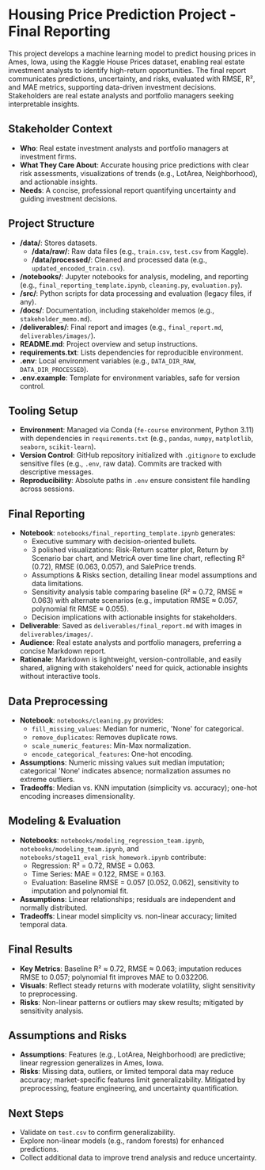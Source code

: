 # Housing Price Prediction Project - Final Reporting

This project develops a machine learning model to predict housing prices in Ames, Iowa, using the Kaggle House Prices dataset, enabling real estate investment analysts to identify high-return opportunities. The final report communicates predictions, uncertainty, and risks, evaluated with RMSE, R², and MAE metrics, supporting data-driven investment decisions. Stakeholders are real estate analysts and portfolio managers seeking interpretable insights.

## Stakeholder Context
- **Who**: Real estate investment analysts and portfolio managers at investment firms.
- **What They Care About**: Accurate housing price predictions with clear risk assessments, visualizations of trends (e.g., LotArea, Neighborhood), and actionable insights.
- **Needs**: A concise, professional report quantifying uncertainty and guiding investment decisions.

## Project Structure
- **/data/**: Stores datasets.
  - **/data/raw/**: Raw data files (e.g., `train.csv`, `test.csv` from Kaggle).
  - **/data/processed/**: Cleaned and processed data (e.g., `updated_encoded_train.csv`).
- **/notebooks/**: Jupyter notebooks for analysis, modeling, and reporting (e.g., `final_reporting_template.ipynb`, `cleaning.py`, `evaluation.py`).
- **/src/**: Python scripts for data processing and evaluation (legacy files, if any).
- **/docs/**: Documentation, including stakeholder memos (e.g., `stakeholder_memo.md`).
- **/deliverables/**: Final report and images (e.g., `final_report.md`, `deliverables/images/`).
- **README.md**: Project overview and setup instructions.
- **requirements.txt**: Lists dependencies for reproducible environment.
- **.env**: Local environment variables (e.g., `DATA_DIR_RAW`, `DATA_DIR_PROCESSED`).
- **.env.example**: Template for environment variables, safe for version control.

## Tooling Setup
- **Environment**: Managed via Conda (`fe-course` environment, Python 3.11) with dependencies in `requirements.txt` (e.g., `pandas`, `numpy`, `matplotlib`, `seaborn`, `scikit-learn`).
- **Version Control**: GitHub repository initialized with `.gitignore` to exclude sensitive files (e.g., `.env`, raw data). Commits are tracked with descriptive messages.
- **Reproducibility**: Absolute paths in `.env` ensure consistent file handling across sessions.

## Final Reporting
- **Notebook**: `notebooks/final_reporting_template.ipynb` generates:
  - Executive summary with decision-oriented bullets.
  - 3 polished visualizations: Risk-Return scatter plot, Return by Scenario bar chart, and MetricA over time line chart, reflecting R² (0.72), RMSE (0.063, 0.057), and SalePrice trends.
  - Assumptions & Risks section, detailing linear model assumptions and data limitations.
  - Sensitivity analysis table comparing baseline (R² ≈ 0.72, RMSE ≈ 0.063) with alternate scenarios (e.g., imputation RMSE ≈ 0.057, polynomial fit RMSE ≈ 0.055).
  - Decision implications with actionable insights for stakeholders.
- **Deliverable**: Saved as `deliverables/final_report.md` with images in `deliverables/images/`.
- **Audience**: Real estate analysts and portfolio managers, preferring a concise Markdown report.
- **Rationale**: Markdown is lightweight, version-controllable, and easily shared, aligning with stakeholders' need for quick, actionable insights without interactive tools.

## Data Preprocessing
- **Notebook**: `notebooks/cleaning.py` provides:
  - `fill_missing_values`: Median for numeric, 'None' for categorical.
  - `remove_duplicates`: Removes duplicate rows.
  - `scale_numeric_features`: Min-Max normalization.
  - `encode_categorical_features`: One-hot encoding.
- **Assumptions**: Numeric missing values suit median imputation; categorical 'None' indicates absence; normalization assumes no extreme outliers.
- **Tradeoffs**: Median vs. KNN imputation (simplicity vs. accuracy); one-hot encoding increases dimensionality.

## Modeling & Evaluation
- **Notebooks**: `notebooks/modeling_regression_team.ipynb`, `notebooks/modeling_team.ipynb`, and `notebooks/stage11_eval_risk_homework.ipynb` contribute:
  - Regression: R² = 0.72, RMSE = 0.063.
  - Time Series: MAE = 0.122, RMSE = 0.163.
  - Evaluation: Baseline RMSE = 0.057 [0.052, 0.062], sensitivity to imputation and polynomial fit.
- **Assumptions**: Linear relationships; residuals are independent and normally distributed.
- **Tradeoffs**: Linear model simplicity vs. non-linear accuracy; limited temporal data.

## Final Results
- **Key Metrics**: Baseline R² ≈ 0.72, RMSE ≈ 0.063; imputation reduces RMSE to 0.057; polynomial fit improves MAE to 0.032206.
- **Visuals**: Reflect steady returns with moderate volatility, slight sensitivity to preprocessing.
- **Risks**: Non-linear patterns or outliers may skew results; mitigated by sensitivity analysis.

## Assumptions and Risks
- **Assumptions**: Features (e.g., LotArea, Neighborhood) are predictive; linear regression generalizes in Ames, Iowa.
- **Risks**: Missing data, outliers, or limited temporal data may reduce accuracy; market-specific features limit generalizability. Mitigated by preprocessing, feature engineering, and uncertainty quantification.

## Next Steps
- Validate on `test.csv` to confirm generalizability.
- Explore non-linear models (e.g., random forests) for enhanced predictions.
- Collect additional data to improve trend analysis and reduce uncertainty.
